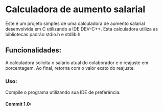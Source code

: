 # Calculadora de aumento salarial
Este é um projeto simples de uma calculadora de aumento salarial desenvolvida em C utilizando a IDE DEV-C++. Esta calculadora utiliza as bibliotecas padrão stdio.h e stdlib.h.

## Funcionalidades:
A calculadora solicita o salário atual do colaborador e o reajuste em porcentagem. Ao final, retorna com o valor exato do reajuste.

### Uso:
Compile o programa utilizando sua IDE de preferência.

#### Commit 1.0: 
